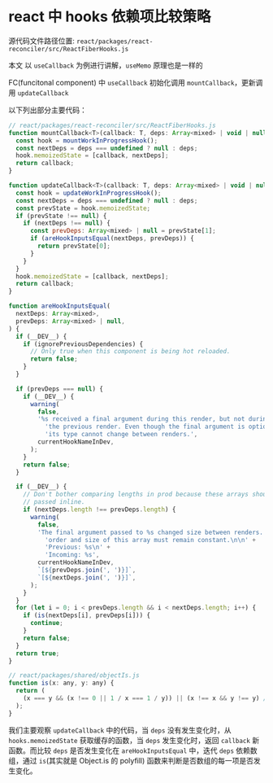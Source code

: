 # react 中 hooks 依赖项比较策略

源代码文件路径位置: `react/packages/react-reconciler/src/ReactFiberHooks.js`

本文 以 `useCallback` 为例进行讲解，`useMemo` 原理也是一样的

FC(funcitonal component) 中 `useCallback` 初始化调用 `mountCallback`，更新调用 `updateCallback`

以下列出部分主要代码：

```js
// react/packages/react-reconciler/src/ReactFiberHooks.js
function mountCallback<T>(callback: T, deps: Array<mixed> | void | null): T {
  const hook = mountWorkInProgressHook();
  const nextDeps = deps === undefined ? null : deps;
  hook.memoizedState = [callback, nextDeps];
  return callback;
}

function updateCallback<T>(callback: T, deps: Array<mixed> | void | null): T {
  const hook = updateWorkInProgressHook();
  const nextDeps = deps === undefined ? null : deps;
  const prevState = hook.memoizedState;
  if (prevState !== null) {
    if (nextDeps !== null) {
      const prevDeps: Array<mixed> | null = prevState[1];
      if (areHookInputsEqual(nextDeps, prevDeps)) {
        return prevState[0];
      }
    }
  }
  hook.memoizedState = [callback, nextDeps];
  return callback;
}

function areHookInputsEqual(
  nextDeps: Array<mixed>,
  prevDeps: Array<mixed> | null,
) {
  if (__DEV__) {
    if (ignorePreviousDependencies) {
      // Only true when this component is being hot reloaded.
      return false;
    }
  }

  if (prevDeps === null) {
    if (__DEV__) {
      warning(
        false,
        '%s received a final argument during this render, but not during ' +
          'the previous render. Even though the final argument is optional, ' +
          'its type cannot change between renders.',
        currentHookNameInDev,
      );
    }
    return false;
  }

  if (__DEV__) {
    // Don't bother comparing lengths in prod because these arrays should be
    // passed inline.
    if (nextDeps.length !== prevDeps.length) {
      warning(
        false,
        'The final argument passed to %s changed size between renders. The ' +
          'order and size of this array must remain constant.\n\n' +
          'Previous: %s\n' +
          'Incoming: %s',
        currentHookNameInDev,
        `[${prevDeps.join(', ')}]`,
        `[${nextDeps.join(', ')}]`,
      );
    }
  }
  for (let i = 0; i < prevDeps.length && i < nextDeps.length; i++) {
    if (is(nextDeps[i], prevDeps[i])) {
      continue;
    }
    return false;
  }
  return true;
}
```

```js
// react/packages/shared/objectIs.js
function is(x: any, y: any) {
  return (
    (x === y && (x !== 0 || 1 / x === 1 / y)) || (x !== x && y !== y) // eslint-disable-line no-self-compare
  );
}
```

我们主要观察 `updateCallback` 中的代码，当 `deps` 没有发生变化时，从 `hooks.memoizedState` 获取缓存的函数，当 `deps` 发生变化时，返回 `callback` 新函数。而比较 `deps` 是否发生变化在 `areHookInputsEqual` 中，迭代 `deps` 依赖数组，通过 `is`(其实就是 Object.is 的 polyfill) 函数来判断是否数组的每一项是否发生变化。